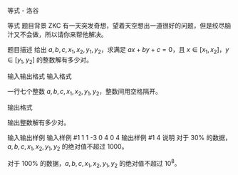 



等式 - 洛谷














等式
题目背景
ZKC 有一天突发奇想，望着天空想出一道很好的问题，但是绞尽脑汁又不会做，所以请你来帮他解决。

题目描述
给出 $a,b,c,x_1,x_2,y_1,y_2$，求满足 $ax+by+c=0$，且 $x\in [x_1,x_2]$，$y\in [y_1,y_2]$ 的整数解有多少对。

输入输出格式
输入格式

一行七个整数 $a,b,c,x_1,x_2,y_1,y_2$，整数间用空格隔开。

输出格式

输出整数解有多少对。

输入输出样例
输入样例 #1
1 1 -3 0 4 0 4
输出样例 #1
4
说明
对于 $30\%$ 的数据，$a,b,c,x_1,x_2,y_1,y_2$ 的绝对值不超过 $1000$。

对于 $100\%$ 的数据，$a,b,c,x_1,x_2,y_1,y_2$ 的绝对值不超过 $10^8$。







